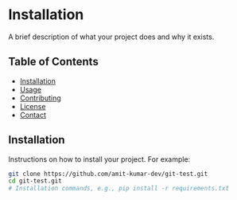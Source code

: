 # Installation

A brief description of what your project does and why it exists.

## Table of Contents

- [Installation](#installation)
- [Usage](#usage)
- [Contributing](#contributing)
- [License](#license)
- [Contact](#contact)

## Installation

Instructions on how to install your project. For example:

```bash
git clone https://github.com/amit-kumar-dev/git-test.git
cd git-test.git
# Installation commands, e.g., pip install -r requirements.txt